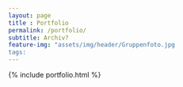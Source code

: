```yaml
--- 
layout: page
title : Portfolio
permalink: /portfolio/
subtitle: Archiv?
feature-img: "assets/img/header/Gruppenfoto.jpg
tags: 
---
```


{% include portfolio.html %}
